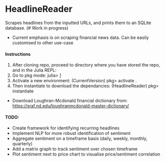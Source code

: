 # HeadlineReader
Scrapes headlines from the inputted URLs, and prints them to an SQLite database. (# Work in progress)
- Current emphasis is on scraping financial news data. Can be easily customised to other use-case

#### Instructions
1) After cloning repo, proceed to directory where you have stored the repo, and in the Julia REPL:
2) Go to pkg mode: julia> ]
3) Activate a new environment: (CurrentVersion) pkg> activate .
4) Then instantiate to download the dependancies: (HeadlineReader) pkg> instantiate

- Download Loughran-Mcdonald financial dictionary from: https://sraf.nd.edu/loughranmcdonald-master-dictionary/

#### TODO:
- Create framework for identifying recurring headlines
- Implement NLP for more robust identification of sentiment
- Aggregate sentiment on a timeframe basis (daily, weekly, monthly, quarterly)
- Add a matrix graph to track sentiment over chosen timeframe
- Plot sentiment next to price chart to  visualise price/sentiment correlation